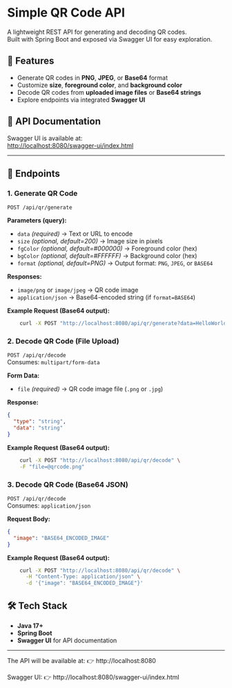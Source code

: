 # Simple QR Code API

A lightweight REST API for generating and decoding QR codes.  
Built with Spring Boot and exposed via Swagger UI for easy exploration.

## 🚀 Features
- Generate QR codes in **PNG**, **JPEG**, or **Base64** format
- Customize **size**, **foreground color**, and **background color**
- Decode QR codes from **uploaded image files** or **Base64 strings**
- Explore endpoints via integrated **Swagger UI**

## 📖 API Documentation
Swagger UI is available at:  
[http://localhost:8080/swagger-ui/index.html](http://localhost:8080/swagger-ui/index.html)

---

## 🔧 Endpoints

### 1. Generate QR Code
`POST /api/qr/generate`

**Parameters (query):**
- `data` *(required)* → Text or URL to encode
- `size` *(optional, default=200)* → Image size in pixels
- `fgColor` *(optional, default=#000000)* → Foreground color (hex)
- `bgColor` *(optional, default=#FFFFFF)* → Background color (hex)
- `format` *(optional, default=PNG)* → Output format: `PNG`, `JPEG`, or `BASE64`

**Responses:**
- `image/png` or `image/jpeg` → QR code image
- `application/json` → Base64-encoded string (if `format=BASE64`)

**Example Request (Base64 output):**
```bash
    curl -X POST "http://localhost:8080/api/qr/generate?data=HelloWorld&size=300&format=BASE64"
```

### 2. Decode QR Code (File Upload)
`POST /api/qr/decode`  
Consumes: `multipart/form-data`

**Form Data:**
- `file` *(required)* → QR code image file (`.png` or `.jpg`)

**Response:**
```json
{
  "type": "string",
  "data": "string"
}
```
**Example Request (Base64 output):**
```bash
    curl -X POST "http://localhost:8080/api/qr/decode" \
    -F "file=@qrcode.png"
```

### 3. Decode QR Code (Base64 JSON)
`POST /api/qr/decode`  
Consumes: `application/json`

**Request Body:**
```json
{
  "image": "BASE64_ENCODED_IMAGE"
}
```
**Example Request (Base64 output):**
```bash
    curl -X POST "http://localhost:8080/api/qr/decode" \
      -H "Content-Type: application/json" \
      -d '{"image": "BASE64_ENCODED_IMAGE"}'

```

## 🛠️ Tech Stack
- **Java 17+**
- **Spring Boot**
- **Swagger UI** for API documentation
---

The API will be available at:
👉 http://localhost:8080

Swagger UI:
👉 http://localhost:8080/swagger-ui/index.html